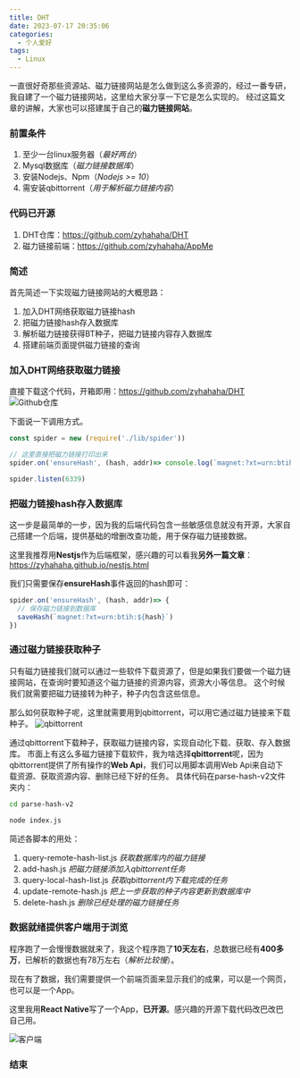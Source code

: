 ```yaml
---
title: DHT
date: 2023-07-17 20:35:06
categories:
  - 个人爱好
tags: 
  - Linux
---
```


一直很好奇那些资源站、磁力链接网站是怎么做到这么多资源的，经过一番专研，我自建了一个磁力链接网站，这里给大家分享一下它是怎么实现的。
经过这篇文章的讲解，大家也可以搭建属于自己的**磁力链接网站**。

### 前置条件
1. 至少一台linux服务器（*最好两台*）
2. Mysql数据库（*磁力链接数据库*）
3. 安装Nodejs、Npm（*Nodejs >= 10*）
4. 需安装qbittorrent（*用于解析磁力链接内容*）

### 代码已开源
1. DHT仓库：https://github.com/zyhahaha/DHT
2. 磁力链接前端：https://github.com/zyhahaha/AppMe

<!-- more -->

### 简述
首先简述一下实现磁力链接网站的大概思路：
1. 加入DHT网络获取磁力链接hash
2. 把磁力链接hash存入数据库
3. 解析磁力链接获得BT种子，把磁力链接内容存入数据库
4. 搭建前端页面提供磁力链接的查询

### 加入DHT网络获取磁力链接
直接下载这个代码，开箱即用：https://github.com/zyhahaha/DHT
![Github仓库](https://cdn.jsdelivr.net/gh/zyhahaha/assets@master/images/blog/dht/github.jpg)


下面说一下调用方式。
``` javascript
const spider = new (require('./lib/spider'))

// 这里直接把磁力链接打印出来
spider.on('ensureHash', (hash, addr)=> console.log(`magnet:?xt=urn:btih:${hash}`))

spider.listen(6339)
```

### 把磁力链接hash存入数据库
这一步是最简单的一步，因为我的后端代码包含一些敏感信息就没有开源，大家自己搭建一个后端，提供基础的增删改查功能，用于保存磁力链接数据。

这里我推荐用**Nestjs**作为后端框架，感兴趣的可以看我**另外一篇文章**：https://zyhahaha.github.io/nestjs.html

我们只需要保存**ensureHash**事件返回的hash即可：
``` javascript
spider.on('ensureHash', (hash, addr)=> {
  // 保存磁力链接到数据库
  saveHash(`magnet:?xt=urn:btih:${hash}`)
})
```

### 通过磁力链接获取种子
只有磁力链接我们就可以通过一些软件下载资源了，但是如果我们要做一个磁力链接网站，在查询时要知道这个磁力链接的资源内容，资源大小等信息。
这个时候我们就需要把磁力链接转为种子，种子内包含这些信息。


那么如何获取种子呢，这里就需要用到qbittorrent，可以用它通过磁力链接来下载种子。
![qbittorrent](https://cdn.jsdelivr.net/gh/zyhahaha/assets@master/images/blog/dht/qbittorrent.png)

通过qbittorrent下载种子，获取磁力链接内容，实现自动化下载、获取、存入数据库。
市面上有这么多磁力链接下载软件，我为啥选择**qbittorrent**呢，因为qbittorrent提供了所有操作的**Web Api**，我们可以用脚本调用Web Api来自动下载资源、获取资源内容、删除已经下好的任务。
具体代码在parse-hash-v2文件夹内：
``` bash
cd parse-hash-v2

node index.js
```
简述各脚本的用处：
1. query-remote-hash-list.js *获取数据库内的磁力链接*
2. add-hash.js *把磁力链接添加入qbittorrent任务*
3. query-local-hash-list.js *获取qbittorrent内下载完成的任务*
4. update-remote-hash.js *把上一步获取的种子内容更新到数据库中*
5. delete-hash.js *删除已经处理的磁力链接任务*

### 数据就绪提供客户端用于浏览
程序跑了一会慢慢数据就来了，我这个程序跑了**10天左右**，总数据已经有**400多万**，已解析的数据也有78万左右（*解析比较慢*）。

现在有了数据，我们需要提供一个前端页面来显示我们的成果，可以是一个网页，也可以是一个App。

这里我用**React Native**写了一个App，**已开源**。感兴趣的开源下载代码改巴改巴自己用。

![客户端](https://cdn.jsdelivr.net/gh/zyhahaha/assets@master/images/blog/dht/frontend-v2.jpg)

### 结束